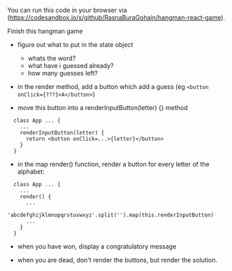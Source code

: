  You can run this code in your browser via (https://codesandbox.io/s/github/RasnaBuraGohain/hangman-react-game).

Finish this hangman game



- figure out what to put in the state object
    - whats the word?
    - what have i guessed already?
    - how many guesses left?

- in the render method, add a button which add a guess
  (eg `<button onClick={???}>A</button>`)

- move this button into a renderInputButton(letter) {} method

```
  class App ... {
    ...
    renderInputButton(letter) {
      return <button onClick=...>{letter}</button>
    } 
  }
```

- in the map render() function, render a button for every
  letter of the alphabet:

```
  class App ... {
    ...
    render() {
      ...
      'abcdefghijklmnopqrstuvwxyz'.split('').map(this.renderInputButton)
      ...
    }
  }
```

- when you have won, display a congratulatory message

- when you are dead, don't render the buttons, but render the solution.

